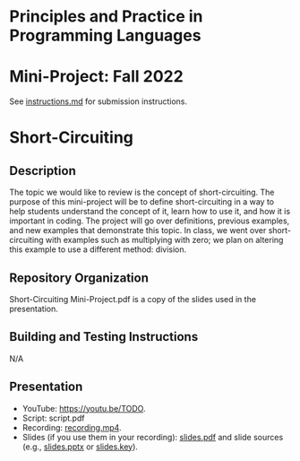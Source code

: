 # Principles and Practice in Programming Languages
# Mini-Project: Fall 2022

See [instructions.md](instructions.md) for submission instructions.

# Short-Circuiting

## Description

The topic we would like to review is the concept of short-circuiting. The purpose of this mini-project will be to define short-circuiting in a way to help students understand the concept of it, learn how to use it, and how it is important in coding. The project will go over definitions, previous examples, and new examples that demonstrate this topic. In class, we went over short-circuiting with examples such as multiplying with zero; we plan on altering this example to use a different method: division. 

## Repository Organization

Short-Circuiting Mini-Project.pdf is a copy of the slides used in the presentation.

## Building and Testing Instructions

N/A

## Presentation

- YouTube: https://youtu.be/TODO.
- Script: script.pdf
- Recording: [recording.mp4](recording.mp4).
- Slides (if you use them in your recording): [slides.pdf](slides.pdf) and slide sources (e.g., [slides.pptx](slides.pptx) or [slides.key](slides.key)).
